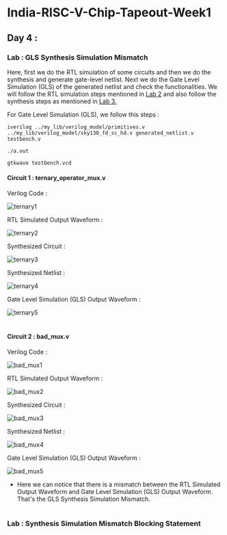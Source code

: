
# India-RISC-V-Chip-Tapeout-Week1

## Day 4 :
### Lab : GLS Synthesis Simulation Mismatch

Here, first we do the RTL simulation of some circuits and then we do the synthesis and generate gate-level netlist. Next we do the Gate Level Simulation (GLS) of the generated netlist and check the functionalities.
We will follow the RTL simulation steps mentioned in [Lab 2](https://github.com/sovandeyvlsi/India-RISC-V-Chip-Tapeout/tree/main/Week%201/Day%201#lab-2-d1sk2-l2-lab2--introduction-to-iverilog-gtkwave-part-1) and also follow the synthesis steps as mentioned in [Lab 3.](https://github.com/sovandeyvlsi/India-RISC-V-Chip-Tapeout/tree/main/Week%201/Day%201#lab-3-d1sk4-l1--yosys-1-good-mux)

For Gate Level Simulation (GLS), we follow this steps :

    iverilog ../my_lib/verilog_model/primitives.v  ../my_lib/verilog_model/sky130_fd_sc_hd.v generated_netlist.v testbench.v

    ./a.out

    gtkwave testbench.vcd


#### Circuit 1 : ternary_operator_mux.v
Verilog Code :

![ternary1](https://github.com/user-attachments/assets/788542e8-8800-4bfc-9b7b-d54102c768b0)


RTL Simulated Output Waveform :

![ternary2](https://github.com/user-attachments/assets/cfb34332-5dac-4880-9beb-eaa4acd0f557)


Synthesized Circuit :

![ternary3](https://github.com/user-attachments/assets/651315b9-a5ba-4346-8dee-c3116a180a14)


Synthesized Netlist :

![ternary4](https://github.com/user-attachments/assets/7b7ccd75-2ff9-470a-b427-f30ebccabfc5)


Gate Level Simulation (GLS) Output Waveform :


![ternary5](https://github.com/user-attachments/assets/698bbd8e-a79a-4dbd-acc8-fea0887ade85)


# 
# 

#### Circuit 2 : bad_mux.v
Verilog Code :


![bad_mux1](https://github.com/user-attachments/assets/2b3cb5f9-9c83-4c2c-b3cb-a968e6867905)


RTL Simulated Output Waveform :

![bad_mux2](https://github.com/user-attachments/assets/28c7102c-2f7d-47d6-a820-9f3c18c3e1fe)


Synthesized Circuit :

![bad_mux3](https://github.com/user-attachments/assets/0a43edc0-0458-46d7-b759-44424206af8d)


Synthesized Netlist :


![bad_mux4](https://github.com/user-attachments/assets/b9489a96-1a6a-47d5-843c-4f0fc373c486)


Gate Level Simulation (GLS) Output Waveform :


![bad_mux5](https://github.com/user-attachments/assets/261dd8f0-a235-4131-9908-c75ed28dff7f)


* Here we can notice that there is a mismatch between the RTL Simulated Output Waveform and Gate Level Simulation (GLS) Output Waveform. That's the GLS Synthesis Simulation Mismatch.


# 
#  
# 

### Lab : Synthesis Simulation Mismatch Blocking Statement


